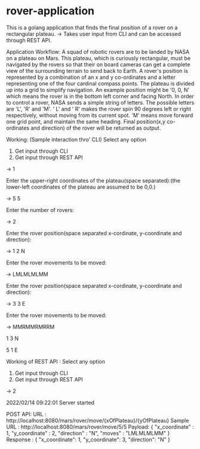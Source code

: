# rover-application
This is a golang application that finds the final position of a rover on a rectangular plateau.
-> Takes user input from CLI and can be accessed through REST API.

Application Workflow:
A squad of robotic rovers are to be landed by NASA on a plateau on Mars.
This plateau, which is curiously rectangular, must be navigated by the rovers so that their on board cameras can get a complete view of the surrounding terrain to send back to Earth.
A rover's position is represented by a combination of an x and y co-ordinates and a letter representing one of the four cardinal compass points.
The plateau is divided up into a grid to simplify navigation. An example position might be '0, 0, N' which means the rover is in the bottom left corner and facing North.
In order to control a rover, NASA sends a simple string of letters. The possible letters are 'L', 'R' and 'M'. ' L' and ' R' makes the rover spin 90 degrees left or right respectively, without moving from its current spot.
'M' means move forward one grid point, and maintain the same heading.
Final position(x,y co-ordinates and direction) of the rover will be returned as output.

Working: (Sample interaction thro' CLI)
Select any option
1. Get input through CLI
2. Get input through REST API

->  1

Enter the upper-right coordinates of the plateau(space separated):(the lower-left coordinates of the plateau are assumed to be 0,0.)

->  5 5

Enter the number of rovers:

->  2

Enter the rover position(space separated x-cordinate, y-coordinate and direction):

->  1 2 N

Enter the rover movements to be moved:

->  LMLMLMLMM

Enter the rover position(space separated x-cordinate, y-coordinate and direction):

->  3 3 E

Enter the rover movements to be moved:

-> MMRMMRMRRM

1 3 N

5 1 E

Working of REST API :
Select any option
1. Get input through CLI
2. Get input through REST API

-> 2

2022/02/14 09:22:01 Server started

POST API:
URL : http://localhost:8080/mars/rover/move/{xOfPlateau}/{yOfPlateau}
Sample URL : http://localhost:8080/mars/rover/move/5/5
Payload: 
{
    "x_coordinate" : 1,
    "y_coordinate" : 2,
    "direction" : "N",
    "moves" : "LMLMLMLMM"
}
Response : 
{
    "x_coordinate": 1,
    "y_coordinate": 3,
    "direction": "N"
}
